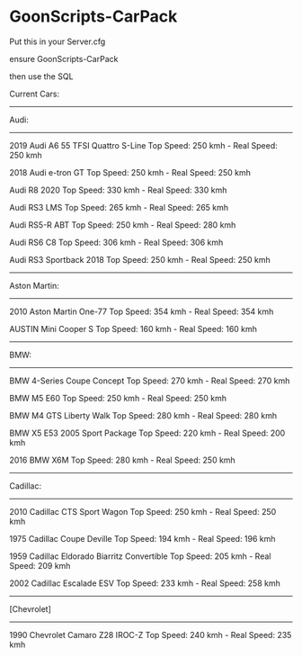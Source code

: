 # GoonScripts-CarPack


Put this in your Server.cfg

ensure GoonScripts-CarPack

then use the SQL

Current Cars:

-----

Audi:

-----

2019 Audi A6 55 TFSI Quattro S-Line                   Top Speed: 250 kmh - Real Speed: 250 kmh

2018 Audi e-tron GT                                   Top Speed: 250 kmh - Real Speed: 250 kmh

Audi R8 2020                                          Top Speed: 330 kmh - Real Speed: 330 kmh

Audi RS3 LMS                                          Top Speed: 265 kmh - Real Speed: 265 kmh

Audi RS5-R ABT                                        Top Speed: 250 kmh - Real Speed: 280 kmh

Audi RS6 C8                                           Top Speed: 306 kmh - Real Speed: 306 kmh

Audi RS3 Sportback 2018                               Top Speed: 250 kmh - Real Speed: 250 kmh

-----

Aston Martin:

-----

2010 Aston Martin One-77                              Top Speed: 354 kmh - Real Speed: 354 kmh

AUSTIN Mini Cooper S                                  Top Speed: 160 kmh - Real Speed: 160 kmh

-----

BMW:

-----

BMW 4-Series Coupe Concept                            Top Speed: 270 kmh - Real Speed: 270 kmh

BMW M5 E60                                            Top Speed: 250 kmh - Real Speed: 250 kmh

BMW M4 GTS Liberty Walk                               Top Speed: 280 kmh - Real Speed: 280 kmh

BMW X5 E53 2005 Sport Package                         Top Speed: 220 kmh - Real Speed: 200 kmh

2016 BMW X6M                                          Top Speed: 280 kmh - Real Speed: 250 kmh

-----

Cadillac:

-----

2010 Cadillac CTS Sport Wagon                         Top Speed: 250 kmh - Real Speed: 250 kmh

1975 Cadillac Coupe Deville                           Top Speed: 194 kmh - Real Speed: 196 kmh

1959 Cadillac Eldorado Biarritz Convertible           Top Speed: 205 kmh - Real Speed: 209 kmh

2002 Cadillac Escalade ESV                            Top Speed: 233 kmh - Real Speed: 258 kmh

-----

[Chevrolet]

-----

1990 Chevrolet Camaro Z28 IROC-Z                      Top Speed: 240 kmh - Real Speed: 235 kmh
